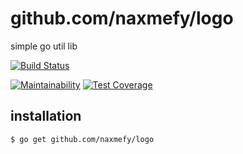 # github.com/naxmefy/logo

simple go util lib

[![Build Status](https://travis-ci.org/naxmefy/logo.svg?branch=master)](https://travis-ci.org/naxmefy/logo)

[![Maintainability](https://api.codeclimate.com/v1/badges/003eb2f3bfa4718b0e62/maintainability)](https://codeclimate.com/github/naxmefy/logo/maintainability)
[![Test Coverage](https://api.codeclimate.com/v1/badges/003eb2f3bfa4718b0e62/test_coverage)](https://codeclimate.com/github/naxmefy/logo/test_coverage)

## installation

```bash
$ go get github.com/naxmefy/logo
```